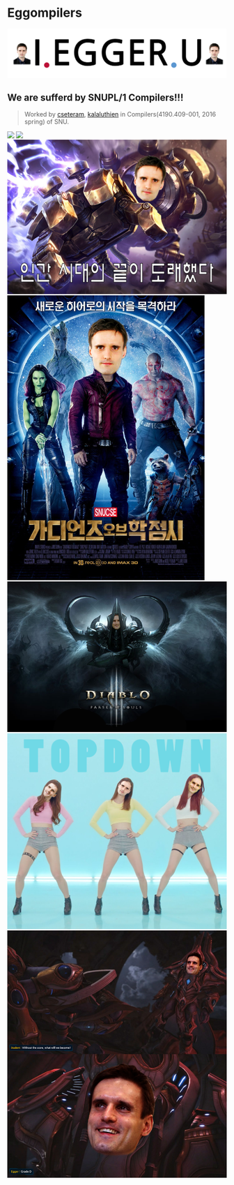 # Eggompilers
![](https://github.com/cseteram/Eggompilers/blob/images/images/KakaoTalk_20160107_214203206.png)

## We are sufferd by SNUPL/1 Compilers!!!
> Worked by [cseteram](https://github.com/cseteram), [kalaluthien](https://github.com/kalaluthien) in Compilers(4190.409-001, 2016 spring) of SNU.

![](http://www.snu.ac.kr/webdata/boards/enmedia/65da03fbe822bf23d07dbf313349e4cd.jpg)
![](http://img.ichannela.com/IMAGE/M16/2014/02/02/60529415.2-60529414.2.jpg?rev=1)
![](https://github.com/cseteram/Eggompilers/blob/images/images/Eggerbot.png)
![](https://github.com/cseteram/Eggompilers/blob/images/images/GaurdiansOfEgger.png)
![](https://github.com/cseteram/Eggompilers/blob/images/images/ParserOfSouls.png)
![](https://github.com/cseteram/Eggompilers/blob/images/images/TopDown.png)
![](https://github.com/cseteram/Eggompilers/blob/images/images/become.png)
